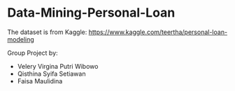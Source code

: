 # Data-Mining-Personal-Loan

The dataset is from Kaggle: https://www.kaggle.com/teertha/personal-loan-modeling

Group Project by:
- Velery Virgina Putri Wibowo
- Qisthina Syifa Setiawan
- Faisa Maulidina
